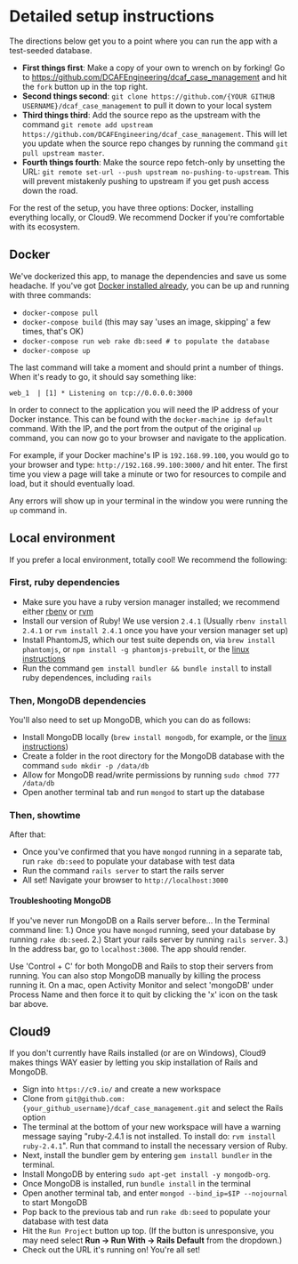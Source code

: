 # Detailed setup instructions

The directions below get you to a point where you can run the app with a test-seeded database.

* **First things first**: Make a copy of your own to wrench on by forking! Go to https://github.com/DCAFEngineering/dcaf_case_management and hit the `fork` button up in the top right.
* **Second things second**: `git clone https://github.com/{YOUR GITHUB USERNAME}/dcaf_case_management` to pull it down to your local system
* **Third things third**: Add the source repo as the upstream with the command `git remote add upstream https://github.com/DCAFEngineering/dcaf_case_management`. This will let you update when the source repo changes by running the command `git pull upstream master`.
* **Fourth things fourth**: Make the source repo fetch-only by unsetting the URL: `git remote set-url --push upstream no-pushing-to-upstream`. This will prevent mistakenly pushing to upstream if you get push access down the road.

For the rest of the setup, you have three options: Docker, installing everything locally, or Cloud9. We recommend Docker if you're comfortable with its ecosystem.

## Docker

We've dockerized this app, to manage the dependencies and save us some headache. If you've got [Docker installed already](https://docs.docker.com/engine/installation/), you can be up and running with three commands:

* `docker-compose pull`
* `docker-compose build` (this may say 'uses an image, skipping' a few times, that's OK)
* `docker-compose run web rake db:seed # to populate the database`
* `docker-compose up`

The last command will take a moment and should print a number of things. When it's ready
to go, it should say something like:

    web_1  | [1] * Listening on tcp://0.0.0.0:3000

In order to connect to the application you will need the IP address of your Docker instance.
This can be found with the `docker-machine ip default` command. With the IP, and the port
from the output of the original `up` command, you can now go to your browser and navigate
to the application.

For example, if your Docker machine's IP is `192.168.99.100`, you would go to your browser
and type: `http://192.168.99.100:3000/` and hit enter. The first time you view a page will
take a minute or two for resources to compile and load, but it should eventually load.

Any errors will show up in your terminal in the window you were running the `up` command in.

## Local environment

If you prefer a local environment, totally cool! We recommend the following:

### First, ruby dependencies
* Make sure you have a ruby version manager installed; we recommend either [rbenv](https://github.com/rbenv/rbenv) or [rvm](https://rvm.io/)
* Install our version of Ruby! We use version `2.4.1` (Usually `rbenv install 2.4.1` or `rvm install 2.4.1` once you have your version manager set up)
* Install PhantomJS, which our test suite depends on, via `brew install phantomjs`, or `npm install -g phantomjs-prebuilt`, or the [linux instructions](http://phantomjs.org/download.html)
* Run the command `gem install bundler && bundle install` to install ruby dependences, including `rails`

### Then, MongoDB dependencies
You'll also need to set up MongoDB, which you can do as follows:
* Install MongoDB locally (`brew install mongodb`, for example, or the [linux instructions](https://docs.mongodb.org/manual/tutorial/install-mongodb-on-ubuntu/))
* Create a folder in the root directory for the MongoDB database with the command `sudo mkdir -p /data/db`
* Allow for MongoDB read/write permissions by running `sudo chmod 777 /data/db`
* Open another terminal tab and run `mongod` to start up the database

### Then, showtime
After that:
* Once you've confirmed that you have `mongod` running in a separate tab, run `rake db:seed` to populate your database with test data
* Run the command `rails server` to start the rails server
* All set! Navigate your browser to `http://localhost:3000`

#### Troubleshooting MongoDB
If you've never run MongoDB on a Rails server before...
In the Terminal command line:
1.) Once you have `mongod` running, seed your database by running `rake db:seed`.
2.) Start your rails server by running `rails server`.
3.) In the address bar, go to `localhost:3000`. The app should render.

Use 'Control + C' for both MongoDB and Rails to stop their servers from running. You can also stop MongoDB manually by killing the process running it. On a mac, open Activity Monitor and select 'mongoDB' under Process Name and then force it to quit by clicking the 'x' icon on the task bar above.


## Cloud9

If you don't currently have Rails installed (or are on Windows), Cloud9 makes things WAY easier by letting you skip installation of Rails and MongoDB.

* Sign into `https://c9.io/` and create a new workspace
* Clone from `git@github.com:{your_github_username}/dcaf_case_management.git` and select the Rails option
* The terminal at the bottom of your new workspace will have a warning message saying "ruby-2.4.1 is not installed. To install do: `rvm install ruby-2.4.1`". Run that command to install the necessary version of Ruby.
* Next, install the bundler gem by entering `gem install bundler` in the terminal.
* Install MongoDB by entering `sudo apt-get install -y mongodb-org`.
* Once MongoDB is installed, run `bundle install` in the terminal
* Open another terminal tab, and enter `mongod --bind_ip=$IP --nojournal` to start MongoDB
* Pop back to the previous tab and run `rake db:seed` to populate your database with test data
* Hit the `Run Project` button up top. (If the button is unresponsive, you may need select **Run -> Run With -> Rails Default** from the dropdown.)
* Check out the URL it's running on! You're all set!
